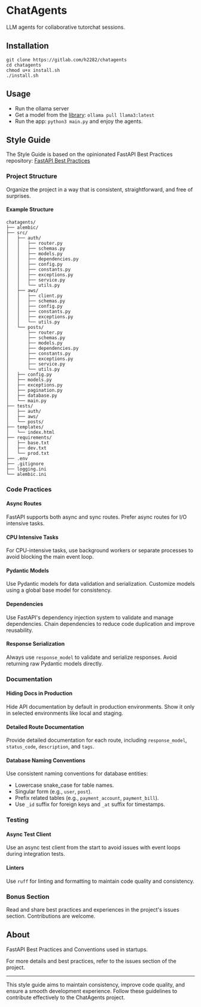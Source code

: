 # ChatAgents

LLM agents for collaborative tutorchat sessions.

## Installation

```
git clone https://gitlab.com/h2282/chatagents
cd chatagents
chmod u+x install.sh
./install.sh
```

## Usage

- Run the ollama server
- Get a model from the [library](https://ollama.ai/library): `ollama pull llama3:latest`
- Run the app: `python3 main.py` and enjoy the agents.

## Style Guide

The Style Guide is based on the opinionated FastAPI Best Practices repository:
[FastAPI Best Practices](https://github.com/zhanymkanov/fastapi-best-practices?tab=readme-ov-file#project-structure)

### Project Structure

Organize the project in a way that is consistent, straightforward, and free of surprises.

#### Example Structure

```
chatagents/
├── alembic/
├── src/
│   ├── auth/
│   │   ├── router.py
│   │   ├── schemas.py
│   │   ├── models.py
│   │   ├── dependencies.py
│   │   ├── config.py
│   │   ├── constants.py
│   │   ├── exceptions.py
│   │   ├── service.py
│   │   └── utils.py
│   ├── aws/
│   │   ├── client.py
│   │   ├── schemas.py
│   │   ├── config.py
│   │   ├── constants.py
│   │   ├── exceptions.py
│   │   └── utils.py
│   └── posts/
│       ├── router.py
│       ├── schemas.py
│       ├── models.py
│       ├── dependencies.py
│       ├── constants.py
│       ├── exceptions.py
│       ├── service.py
│       └── utils.py
│   ├── config.py
│   ├── models.py
│   ├── exceptions.py
│   ├── pagination.py
│   ├── database.py
│   └── main.py
├── tests/
│   ├── auth/
│   ├── aws/
│   └── posts/
├── templates/
│   └── index.html
├── requirements/
│   ├── base.txt
│   ├── dev.txt
│   └── prod.txt
├── .env
├── .gitignore
├── logging.ini
└── alembic.ini
```

### Code Practices

#### Async Routes

FastAPI supports both async and sync routes. Prefer async routes for I/O intensive tasks.

#### CPU Intensive Tasks

For CPU-intensive tasks, use background workers or separate processes to avoid blocking the main event loop.

#### Pydantic Models

Use Pydantic models for data validation and serialization. Customize models using a global base model for consistency.

#### Dependencies

Use FastAPI's dependency injection system to validate and manage dependencies. Chain dependencies to reduce code duplication and improve reusability.

#### Response Serialization

Always use `response_model` to validate and serialize responses. Avoid returning raw Pydantic models directly.

### Documentation

#### Hiding Docs in Production

Hide API documentation by default in production environments. Show it only in selected environments like local and staging.

#### Detailed Route Documentation

Provide detailed documentation for each route, including `response_model`, `status_code`, `description`, and `tags`.

#### Database Naming Conventions

Use consistent naming conventions for database entities:

- Lowercase snake_case for table names.
- Singular form (e.g., `user`, `post`).
- Prefix related tables (e.g., `payment_account`, `payment_bill`).
- Use `_id` suffix for foreign keys and `_at` suffix for timestamps.

### Testing

#### Async Test Client

Use an async test client from the start to avoid issues with event loops during integration tests.

#### Linters

Use `ruff` for linting and formatting to maintain code quality and consistency.

### Bonus Section

Read and share best practices and experiences in the project's issues section. Contributions are welcome.

## About

FastAPI Best Practices and Conventions used in startups.

For more details and best practices, refer to the issues section of the project.

---

This style guide aims to maintain consistency, improve code quality, and ensure a smooth development experience. Follow these guidelines to contribute effectively to the ChatAgents project.
